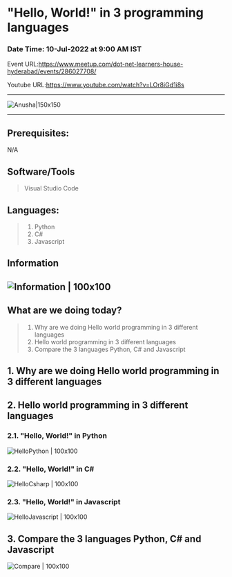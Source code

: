 # "Hello, World!" in 3 programming languages

### Date Time: 10-Jul-2022 at 9:00 AM IST

Event URL:https://www.meetup.com/dot-net-learners-house-hyderabad/events/286027708/

Youtube URL:https://www.youtube.com/watch?v=LOr8iGd1i8s

---

![Anusha|150x150](./Documentation/Images/Anusha.PNG)

---

## Prerequisites:

N/A

## Software/Tools

> Visual Studio Code

## Languages:

> 1. Python
> 2. C#
> 3. Javascript

## Information

## ![Information | 100x100](./Documentation/Images/Information.PNG)

## What are we doing today?

> 1. Why are we doing Hello world programming in 3 different languages
> 2. Hello world programming in 3 different languages
> 3. Compare the 3 languages Python, C# and Javascript

## 1. Why are we doing Hello world programming in 3 different languages

## 2. Hello world programming in 3 different languages

### 2.1. "Hello, World!" in Python

![HelloPython | 100x100](./Documentation/Images/HelloPython.PNG)

### 2.2. "Hello, World!" in C#

![HelloCsharp | 100x100](./Documentation/Images/HelloCsharp.PNG)

### 2.3. "Hello, World!" in Javascript

![HelloJavascript | 100x100](./Documentation/Images/HelloJavascript.PNG)

## 3. Compare the 3 languages Python, C# and Javascript

![Compare | 100x100](./Documentation/Images/Compare%203%20languages.PNG)
